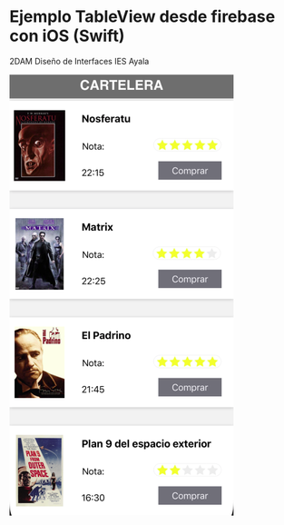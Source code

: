 # Ejemplo TableView desde firebase con iOS (Swift)

2DAM Diseño de Interfaces IES Ayala

![alt img](https://github.com/MulDeveloper/tableViewiOS/blob/master/Captura%20de%20pantalla%202020-02-13%20a%20las%2016.27.40.png)
